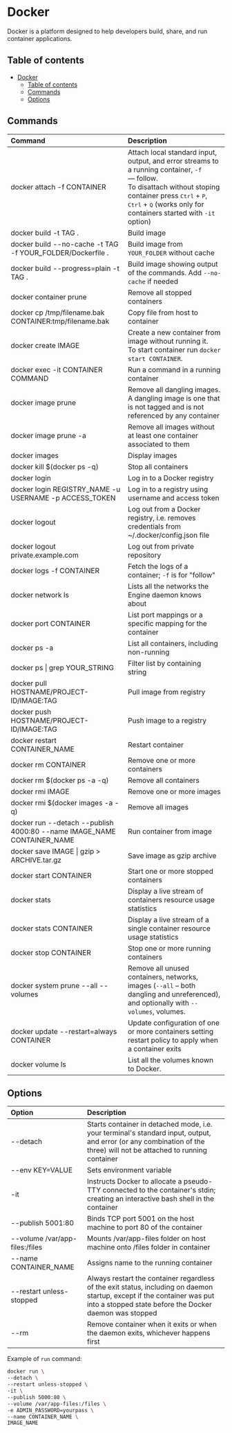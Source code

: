 # Docker

Docker is a platform designed to help developers build, share, and run container applications.

## Table of contents

- [Docker](#docker)
  - [Table of contents](#table-of-contents)
  - [Commands](#commands)
  - [Options](#options)

## Commands

| Command                                                                | Description                                                                                                                                                                                                                                                         |
| :--------------------------------------------------------------------- | :------------------------------------------------------------------------------------------------------------------------------------------------------------------------------------------------------------------------------------------------------------------ |
| docker attach -f CONTAINER                                             | Attach local standard input, output, and error streams to a running container, `-f` — follow. <br>To disattach without stoping container press <kbd>Ctrl</kbd> + <kbd>P</kbd>, <kbd>Ctrl</kbd> + <kbd>Q</kbd> (works only for containers started with `-it` option) |
| docker build -t TAG .                                                  | Build image                                                                                                                                                                                                                                                         |
| docker build --no-cache -t TAG -f YOUR_FOLDER/Dockerfile .             | Build image from `YOUR_FOLDER` without cache                                                                                                                                                                                                                        |
| docker build --progress=plain -t TAG .                                 | Build image showing output of the commands. Add `--no-cache` if needed                                                                                                                                                                                              |
| docker container prune                                                 | Remove all stopped containers                                                                                                                                                                                                                                       |
| docker cp /tmp/filename.bak CONTAINER:tmp/filename.bak                 | Copy file from host to container                                                                                                                                                                                                                                    |
| docker create IMAGE                                                    | Create a new container from image without running it. <br>To start container run `docker start CONTAINER`.                                                                                                                                                          |
| docker exec -it CONTAINER COMMAND                                      | Run a command in a running container                                                                                                                                                                                                                                |
| docker image prune                                                     | Remove all dangling images. <br/>A dangling image is one that is not tagged and is not referenced by any container                                                                                                                                                  |
| docker image prune -a                                                  | Remove all images without at least one container associated to them                                                                                                                                                                                                 |
| docker images                                                          | Display images                                                                                                                                                                                                                                                      |
| docker kill $(docker ps -q)                                            | Stop all containers                                                                                                                                                                                                                                                 |
| docker login                                                           | Log in to a Docker registry                                                                                                                                                                                                                                         |
| docker login REGISTRY_NAME -u USERNAME -p ACCESS_TOKEN                 | Log in to a registry using username and access token                                                                                                                                                                                                                |
| docker logout                                                          | Log out from a Docker registry, i.e. removes credentials from ~/.docker/config.json file                                                                                                                                                                            |
| docker logout private.example.com                                      | Log out from private repository                                                                                                                                                                                                                                     |
| docker logs -f CONTAINER                                               | Fetch the logs of a container; `-f` is for "follow"                                                                                                                                                                                                                 |
| docker network ls                                                      | Lists all the networks the Engine daemon knows about                                                                                                                                                                                                                |
| docker port CONTAINER                                                  | List port mappings or a specific mapping for the container                                                                                                                                                                                                          |
| docker ps -a                                                           | List all containers, including non-running                                                                                                                                                                                                                          |
| docker ps \| grep YOUR_STRING                                          | Filter list by containing string                                                                                                                                                                                                                                    |
| docker pull HOSTNAME/PROJECT-ID/IMAGE:TAG                              | Pull image from registry                                                                                                                                                                                                                                            |
| docker push HOSTNAME/PROJECT-ID/IMAGE:TAG                              | Push image to a registry                                                                                                                                                                                                                                            |
| docker restart CONTAINER_NAME                                          | Restart container                                                                                                                                                                                                                                                   |
| docker rm CONTAINER                                                    | Remove one or more containers                                                                                                                                                                                                                                       |
| docker rm $(docker ps -a -q)                                           | Remove all containers                                                                                                                                                                                                                                               |
| docker rmi IMAGE                                                       | Remove one or more images                                                                                                                                                                                                                                           |
| docker rmi $(docker images -a -q)                                      | Remove all images                                                                                                                                                                                                                                                   |
| docker run --detach --publish 4000:80 --name IMAGE_NAME CONTAINER_NAME | Run container from image                                                                                                                                                                                                                                            |
| docker save IMAGE \| gzip > ARCHIVE.tar.gz                             | Save image as gzip archive                                                                                                                                                                                                                                          |
| docker start CONTAINER                                                 | Start one or more stopped containers                                                                                                                                                                                                                                |
| docker stats                                                           | Display a live stream of containers resource usage statistics                                                                                                                                                                                                       |
| docker stats CONTAINER                                                 | Display a live stream of a single container resource usage statistics                                                                                                                                                                                               |
| docker stop CONTAINER                                                  | Stop one or more running containers                                                                                                                                                                                                                                 |
| docker system prune --all --volumes                                    | Remove all unused containers, networks, images (`--all` – both dangling and unreferenced), and optionally with `--volumes`, volumes.                                                                                                                                |
| docker update --restart=always CONTAINER                               | Update configuration of one or more containers setting restart policy to apply when a container exits                                                                                                                                                               |
| docker volume ls                                                       | List all the volumes known to Docker.                                                                                                                                                                                                                               |

## Options

| Option                         | Description                                                                                                                                                                        |
| :----------------------------- | :--------------------------------------------------------------------------------------------------------------------------------------------------------------------------------- |
| --detach                       | Starts container in detached mode, i.e. your terminal's standard input, output, and error (or any combination of the three) will not be attached to running container              |
| --env KEY=VALUE                | Sets environment variable                                                                                                                                                          |
| -it                            | Instructs Docker to allocate a pseudo-TTY connected to the container's stdin; creating an interactive bash shell in the container                                                  |
| --publish 5001:80              | Binds TCP port 5001 on the host machine to port 80 of the container                                                                                                                |
| --volume /var/app-files:/files | Mounts /var/app-files folder on host machine onto /files folder in container                                                                                                       |
| --name CONTAINER_NAME          | Assigns name to the running container                                                                                                                                              |
| --restart unless-stopped       | Always restart the container regardless of the exit status, including on daemon startup, except if the container was put into a stopped state before the Docker daemon was stopped |
| --rm                           | Remove container when it exits or when the daemon exits, whichever happens first                                                                                                   |

Example of `run` command:

```sh
docker run \
--detach \
--restart unless-stopped \
-it \
--publish 5000:80 \
--volume /var/app-files:/files \
-e ADMIN_PASSWORD=yourpass \
--name CONTAINER_NAME \
IMAGE_NAME
```
